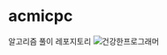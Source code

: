 # acmicpc
알고리즘 풀이 레포지토리
![건강한프로그래머](https://user-images.githubusercontent.com/42092864/164751664-0fb1be94-68c3-406b-988a-deeaec4c2e4e.jpg)
